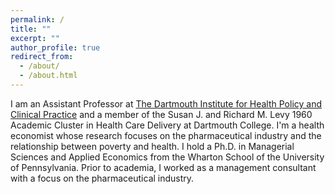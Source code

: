 ```yaml
---
permalink: /
title: ""
excerpt: ""
author_profile: true
redirect_from: 
  - /about/
  - /about.html
---
```


I am an Assistant Professor at [ The Dartmouth Institute for Health Policy and Clinical Practice](https://geiselmed.dartmouth.edu/tdi/) and a member of the Susan J. and Richard M. Levy 1960 Academic Cluster in Health Care Delivery at Dartmouth College. I'm a health economist whose research focuses on the pharmaceutical industry and the relationship between poverty and health. I hold a Ph.D. in Managerial Sciences and Applied Economics from the Wharton School of the University of Pennsylvania. Prior to academia, I worked as a management consultant with a focus on the pharmaceutical industry. 



